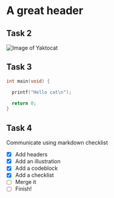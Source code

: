 # A great header

## Task 2

![Image of Yaktocat](https://octodex.github.com/images/nyantocat.gif)

## Task 3

```c
int main(void) {

  printf("Hello cat\n");

  return 0;
}

```

## Task 4

Communicate using markdown checklist
- [x] Add headers
- [x] Add an illustration
- [x] Add a codeblock
- [x] Add a checklist
- [ ] Merge it
- [ ] Finish!
